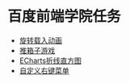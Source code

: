 # 百度前端学院任务
* [旋转载入动画](https://rennaiqian.github.io/baiduTask/loading/loading.html)
* [推箱子游戏](https://rennaiqian.github.io/baiduTask/push/index.html)
* [ECharts折线直方图](https://rennaiqian.github.io/baiduTask/ECharts/ECharts.html)
* [自定义右键菜单](https://rennaiqian.githuba.io/baiduTask/menu/index.html)
